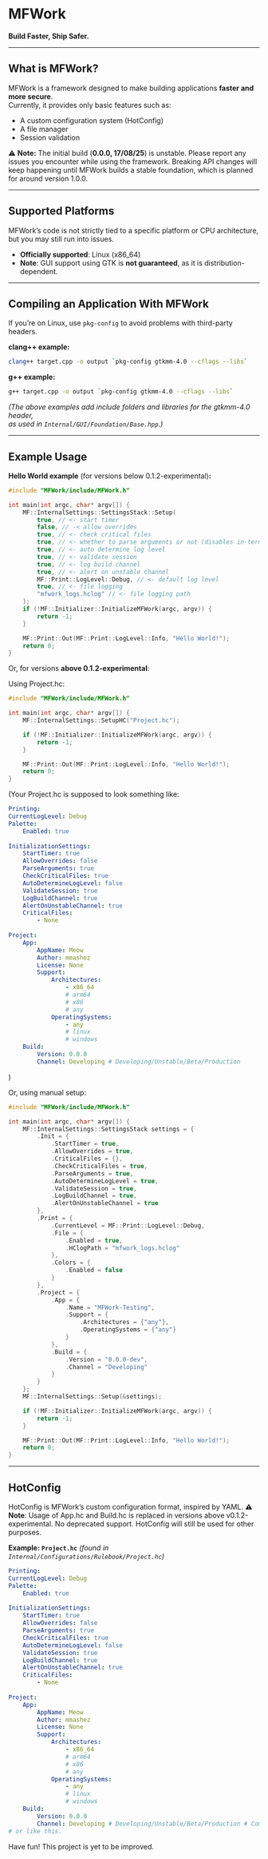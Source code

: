 # MFWork  

**Build Faster, Ship Safer.**

---

## What is MFWork?  

MFWork is a framework designed to make building applications **faster and more secure**.  
Currently, it provides only basic features such as:  

- A custom configuration system (HotConfig)  
- A file manager  
- Session validation  

⚠️ **Note:**
The initial build (**0.0.0, 17/08/25**) is unstable. Please report any issues you encounter while using the framework.
Breaking API changes will keep happening until MFWork builds a stable foundation, which is planned for around version 1.0.0.

---

## Supported Platforms  

MFWork’s code is not strictly tied to a specific platform or CPU architecture,  
but you may still run into issues.  

- **Officially supported**: Linux (x86_64)  
- **Note**: GUI support using GTK is **not guaranteed**, as it is distribution-dependent.  

---

## Compiling an Application With MFWork  

If you’re on Linux, use `pkg-config` to avoid problems with third-party headers.  

**clang++ example:**  

```bash
clang++ target.cpp -o output `pkg-config gtkmm-4.0 --cflags --libs`
```

**g++ example:**  

```bash
g++ target.cpp -o output `pkg-config gtkmm-4.0 --cflags --libs`
```

*(The above examples add include folders and libraries for the gtkmm-4.0 header,  
as used in `Internal/GUI/Foundation/Base.hpp`.)*  

---

## Example Usage  

**Hello World example** (for versions below 0.1.2-experimental)**:**  

```cpp
#include "MFWork/include/MFWork.h"

int main(int argc, char* argv[]) {
    MF::InternalSettings::SettingsStack::Setup(
        true, // <- start timer
        false, // -< allow overrides
        true, // <- check critical files
        true, // <- whether to parse arguments or not (disables in-terminal overriding)
        true, // <- auto determine log level
        true, // <- validate session
        true, // <- log build channel
        true, // <- alert on unstable channel
        MF::Print::LogLevel::Debug, // <- default log level
        true, // <- file logging
        "mfwork_logs.hclog" // <- file logging path
    );
    if (!MF::Initializer::InitializeMFWork(argc, argv)) {
        return -1;
    }

    MF::Print::Out(MF::Print::LogLevel::Info, "Hello World!");
    return 0;
}
```

Or, for versions **above 0.1.2-experimental**:

Using Project.hc:
```cpp
#include "MFWork/include/MFWork.h"

int main(int argc, char* argv[]) {
    MF::InternalSettings::SetupHC("Project.hc");

    if (!MF::Initializer::InitializeMFWork(argc, argv)) {
        return -1;
    }

    MF::Print::Out(MF::Print::LogLevel::Info, "Hello World!");
    return 0;
}
```
(Your Project.hc is supposed to look something like:

```yaml
Printing:
CurrentLogLevel: Debug
Palette:
    Enabled: true
    
InitializationSettings:
    StartTimer: true
    AllowOverrides: false
    ParseArguments: true
    CheckCriticalFiles: true
    AutoDetermineLogLevel: false
    ValidateSession: true
    LogBuildChannel: true
    AlertOnUnstableChannel: true
    CriticalFiles:
        - None
    
Project:
    App:
        AppName: Meow
        Author: mmashez
        License: None
        Support:
            Architectures:
                - x86_64
                # arm64
                # x86
                # any
            OperatingSystems:
                - any
                # linux
                # windows
    Build:
        Version: 0.0.0
        Channel: Developing # Developing/Unstable/Beta/Production
```
)

Or, using manual setup:

```cpp
#include "MFWork/include/MFWork.h"

int main(int argc, char* argv[]) {
    MF::InternalSettings::SettingsStack settings = {
        .Init = {
            .StartTimer = true,
            .AllowOverrides = true,
            .CriticalFiles = {},
            .CheckCriticalFiles = true,
            .ParseArguments = true,
            .AutoDetermineLogLevel = true,
            .ValidateSession = true,
            .LogBuildChannel = true,
            .AlertOnUnstableChannel = true
        },
        .Print = {
            .CurrentLevel = MF::Print::LogLevel::Debug,
            .File = {
                .Enabled = true,
                .HClogPath = "mfwork_logs.hclog"
            },
            .Colors = {
                .Enabled = false
            }
        },
        .Project = {
            .App = {
                .Name = "MFWork-Testing",
                .Support = {
                    .Architectures = {"any"},
                    .OperatingSystems = {"any"}
                }
            },
            .Build = {
                .Version = "0.0.0-dev",
                .Channel = "Developing"
            }
        }
    };
    MF::InternalSettings::Setup(&settings);

    if (!MF::Initializer::InitializeMFWork(argc, argv)) {
        return -1;
    }

    MF::Print::Out(MF::Print::LogLevel::Info, "Hello World!");
    return 0;
}
```

---

## HotConfig  

HotConfig is MFWork’s custom configuration format, inspired by YAML.
**⚠️ Note**: Usage of App.hc and Build.hc is replaced in versions above v0.1.2-experimental. No deprecated support.
HotConfig will still be used for other purposes.

**Example: `Project.hc`** *(found in `Internal/Configurations/Rulebook/Project.hc`)*  

```yaml
Printing:
CurrentLogLevel: Debug
Palette:
    Enabled: true
    
InitializationSettings:
    StartTimer: true
    AllowOverrides: false
    ParseArguments: true
    CheckCriticalFiles: true
    AutoDetermineLogLevel: false
    ValidateSession: true
    LogBuildChannel: true
    AlertOnUnstableChannel: true
    CriticalFiles:
        - None
    
Project:
    App:
        AppName: Meow
        Author: mmashez
        License: None
        Support:
            Architectures:
                - x86_64
                # arm64
                # x86
                # any
            OperatingSystems:
                - any
                # linux
                # windows
    Build:
        Version: 0.0.0
        Channel: Developing # Developing/Unstable/Beta/Production # Comments can be defined like this,
# or like this.
```

Have fun! This project is yet to be improved.
